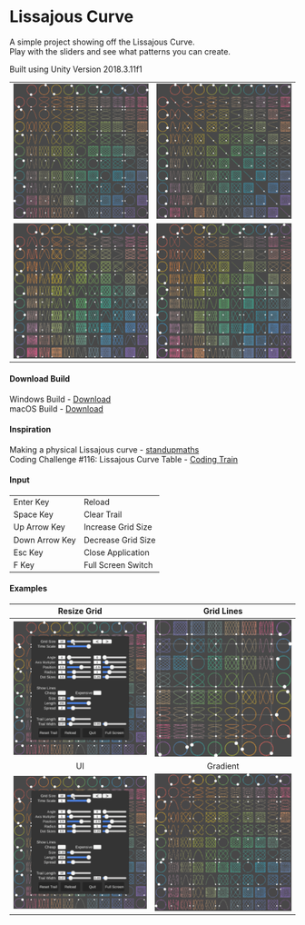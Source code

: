 # Lissajous Curve
A simple project showing off the Lissajous Curve.<br>
Play with the sliders and see what patterns you can create.

Built using Unity Version 2018.3.11f1

|     |     |
:-------------------------:|:-------------------------:
![](Pics/Normal.gif)  |  ![](Pics/90-Degrees.gif)
![](Pics/45-Degrees-Multiplier-x2.gif)  |  ![](Pics/90-Degrees-Multiplier-x2.gif)

#### Download Build
Windows Build - [Download](https://github.com/chilledwilba/Lissajous-Curve/releases/download/v1.0/Lissajous-Curve-Windows-V1.zip)<br>
macOS Build - [Download]()

#### Inspiration
Making a physical Lissajous curve - [standupmaths](https://youtu.be/4CbPksEl51Q)<br>
Coding Challenge #116: Lissajous Curve Table - [Coding Train](https://youtu.be/--6eyLO78CY)

#### Input
<table>
  <tr><td>Enter Key</td><td>Reload</td></tr>
  <tr><td>Space Key</td><td>Clear Trail</td></tr>
  <tr><td>Up Arrow Key</td><td>Increase Grid Size</td></tr>
  <tr><td>Down Arrow Key</td><td>Decrease Grid Size</td></tr>
  <tr><td>Esc Key</td><td>Close Application</td></tr>
  <tr><td>F Key</td><td>Full Screen Switch</td></tr>
</table>

#### Examples
Resize Grid            |  Grid Lines
:-------------------------:|:-------------------------:
![](Pics/Resize-Grid.gif)  |  ![](Pics/Grid-Lines.gif) 
UI          |  Gradient
![](Pics/UI.png)  |  ![](Pics/Gradient.gif) 

